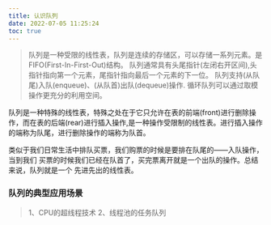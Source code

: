 ```yaml
---
title: 认识队列
date: 2022-07-05 11:25:24
toc: true
---
```


>队列是一种受限的线性表，队列是连续的存储区，可以存储一系列元素。是FIFO(First-In-First-Out)结构。
队列通常具有头尾指针(左闭右开区间),头指针指向第一个元素，尾指针指向最后一个元素的下一位。
队列支持(从队尾)入队(enqueue)、(从队首)出队(dequeue)操作.
循环队列可以通过取模操作更充分的利用空间。

队列是一种特殊的线性表，特殊之处在于它只允许在表的前端(front)进行删除操作，而在表的后端(rear)进行插入操作,是一种操作受限制的线性表。进行插入操作的端称为队尾，进行删除操作的端称为队首。

类似于我们日常生活中排队买票，我们购票的时候是要排在队尾的——入队操作，当到我们
买票的时候我们已经在队首了，买完票离开就是一个出队的操作。总结来说，队列就是一个
先进先出的线性表。

### 队列的典型应用场景
>1、CPU的超线程技术
>2、线程池的任务队列